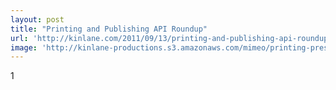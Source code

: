 ```yaml
---
layout: post
title: "Printing and Publishing API Roundup"
url: 'http://kinlane.com/2011/09/13/printing-and-publishing-api-roundup/'
image: 'http://kinlane-productions.s3.amazonaws.com/mimeo/printing-press.jpg'
---
```


1